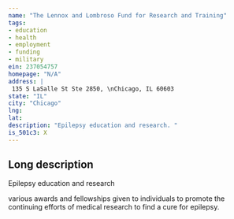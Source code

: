```yaml
---
name: "The Lennox and Lombroso Fund for Research and Training"
tags:
- education
- health
- employment
- funding
- military
ein: 237054757
homepage: "N/A"
address: |
 135 S LaSalle St Ste 2850, \nChicago, IL 60603
state: "IL"
city: "Chicago"
lng: 
lat: 
description: "Epilepsy education and research. "
is_501c3: X
---
```


## Long description

Epilepsy education and research
  
  various awards and fellowships given to individuals to promote the continuing efforts of medical research to find a cure for epilepsy. 

